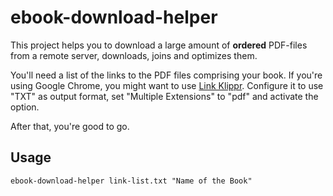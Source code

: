# ebook-download-helper

This project helps you to download a large amount of __ordered__ PDF-files from a remote server, downloads, joins and optimizes them.

You'll need a list of the links to the PDF files comprising your book. If you're using Google Chrome, you might want to use [Link Klippr](https://chrome.google.com/webstore/detail/link-klipper-extract-all/fahollcgofmpnehocdgofnhkkchiekoo).
Configure it to use "TXT" as output format, set "Multiple Extensions" to "pdf" and activate the option.

After that, you're good to go.

## Usage

```
ebook-download-helper link-list.txt "Name of the Book"
```
